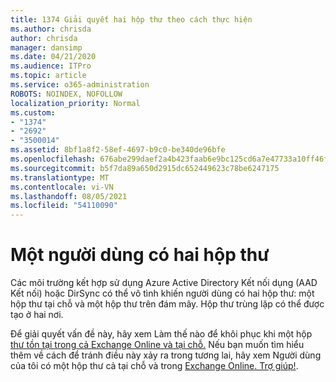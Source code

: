 ```yaml
---
title: 1374 Giải quyết hai hộp thư theo cách thực hiện
ms.author: chrisda
author: chrisda
manager: dansimp
ms.date: 04/21/2020
ms.audience: ITPro
ms.topic: article
ms.service: o365-administration
ROBOTS: NOINDEX, NOFOLLOW
localization_priority: Normal
ms.custom:
- "1374"
- "2692"
- "3500014"
ms.assetid: 8bf1a8f2-58ef-4697-b9c0-be340de96bfe
ms.openlocfilehash: 676abe299daef2a4b423faab6e9bc125cd6a7e47733a10ff46f9f492cc5ad34d
ms.sourcegitcommit: b5f7da89a650d2915dc652449623c78be6247175
ms.translationtype: MT
ms.contentlocale: vi-VN
ms.lasthandoff: 08/05/2021
ms.locfileid: "54110090"
---
```

# <a name="a-user-has-two-mailboxes"></a>Một người dùng có hai hộp thư

Các môi trường kết hợp sử dụng Azure Active Directory Kết nối dụng (AAD Kết nối) hoặc DirSync có thể vô tình khiến người dùng có hai hộp thư: một hộp thư tại chỗ và một hộp thư trên đám mây. Hộp thư trùng lặp có thể được tạo ở hai nơi.

Để giải quyết vấn đề này, hãy xem Làm thế nào để khôi phục khi một hộp [thư tồn tại trong cả Exchange Online và tại chỗ.](https://docs.microsoft.com/exchange/troubleshoot/move-mailboxes/mailbox-exists-exo-onpremises) Nếu bạn muốn tìm hiểu thêm về cách để tránh điều này xảy ra trong tương lai, hãy xem Người dùng của tôi có một hộp thư cả tại chỗ và trong [Exchange Online. Trợ giúp!](https://techcommunity.microsoft.com/t5/Exchange-Team-Blog/My-user-has-a-mailbox-both-on-premises-and-in-Exchange-Online/ba-p/846809).
